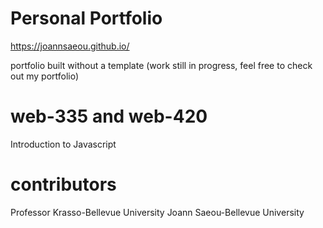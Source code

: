 # Personal Portfolio

https://joannsaeou.github.io/

portfolio built without a template (work still in progress, feel free to check out my portfolio)

# web-335 and web-420

Introduction to Javascript

# contributors

Professor Krasso-Bellevue University Joann Saeou-Bellevue University
